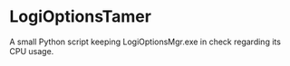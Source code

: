 # LogiOptionsTamer
A small Python script keeping LogiOptionsMgr.exe in check regarding its CPU usage.
